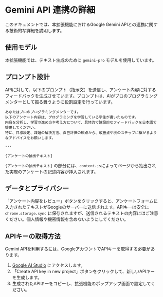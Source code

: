 
# Gemini API 連携の詳細

このドキュメントでは、本拡張機能におけるGoogle Gemini APIとの連携に関する技術的な詳細を説明します。

## 使用モデル

本拡張機能では、テキスト生成のために `gemini-pro` モデルを使用しています。

## プロンプト設計

APIに対して、以下のプロンプト（指示文）を送信し、アンケート内容に対するフィードバックを生成させています。プロンプトは、AIがプロのプログラミングメンターとして振る舞うように役割設定を行っています。

```text
あなたはプロのプログラミングメンターです。
以下のアンケート内容は、プログラミングを学習している学生が書いたものです。
内容を分析し、学習の進め方や考え方について、具体的で建設的なフィードバックを日本語で提供してください。
特に、目標設定、課題の解決方法、自己評価の観点から、改善点や次のステップに繋がるようなアドバイスをお願いします。

---

{アンケートの抽出テキスト}
```

`{アンケートの抽出テキスト}` の部分には、`content.js`によってページから抽出された実際のアンケートの記述内容が挿入されます。

## データとプライバシー

「アンケート内容をレビュー」ボタンをクリックすると、アンケートフォームに入力されたテキストがGoogleのサーバーに送信されます。APIキーは安全に `chrome.storage.sync` に保存されますが、送信されるテキストの内容にはご注意ください。個人情報や機密情報を含めないようにしてください。

## APIキーの取得方法

Gemini APIを利用するには、GoogleアカウントでAPIキーを取得する必要があります。

1.  [Google AI Studio](https://aistudio.google.com/app/apikey) にアクセスします。
2.  「Create API key in new project」ボタンをクリックして、新しいAPIキーを生成します。
3.  生成されたAPIキーをコピーし、拡張機能のポップアップ画面で設定してください。
